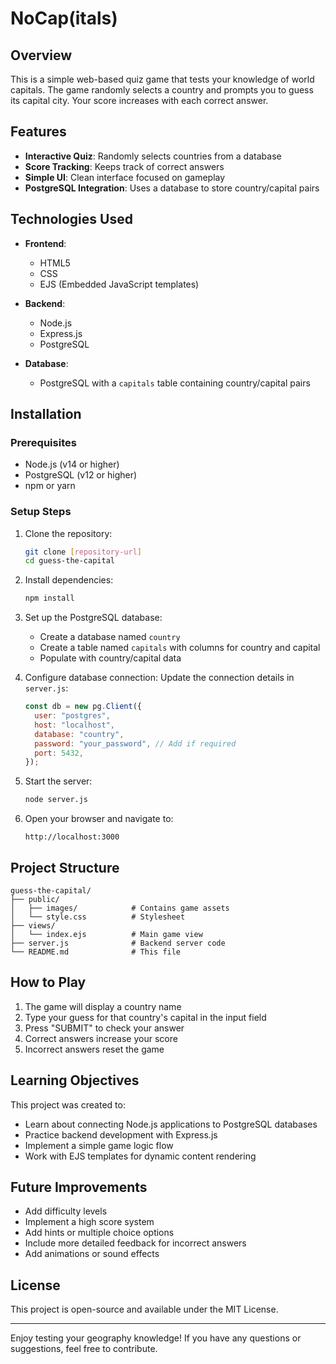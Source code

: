 # NoCap(itals)

## Overview
This is a simple web-based quiz game that tests your knowledge of world capitals. The game randomly selects a country and prompts you to guess its capital city. Your score increases with each correct answer.

## Features
- **Interactive Quiz**: Randomly selects countries from a database
- **Score Tracking**: Keeps track of correct answers
- **Simple UI**: Clean interface focused on gameplay
- **PostgreSQL Integration**: Uses a database to store country/capital pairs

## Technologies Used
- **Frontend**:
  - HTML5
  - CSS
  - EJS (Embedded JavaScript templates)

- **Backend**:
  - Node.js
  - Express.js
  - PostgreSQL

- **Database**:
  - PostgreSQL with a `capitals` table containing country/capital pairs

## Installation

### Prerequisites
- Node.js (v14 or higher)
- PostgreSQL (v12 or higher)
- npm or yarn

### Setup Steps
1. Clone the repository:
   ```bash
   git clone [repository-url]
   cd guess-the-capital
   ```

2. Install dependencies:
   ```bash
   npm install
   ```

3. Set up the PostgreSQL database:
   - Create a database named `country`
   - Create a table named `capitals` with columns for country and capital
   - Populate with country/capital data

4. Configure database connection:
   Update the connection details in `server.js`:
   ```javascript
   const db = new pg.Client({
     user: "postgres",
     host: "localhost",
     database: "country",
     password: "your_password", // Add if required
     port: 5432,
   });
   ```

5. Start the server:
   ```bash
   node server.js
   ```

6. Open your browser and navigate to:
   ```
   http://localhost:3000
   ```

## Project Structure
```
guess-the-capital/
├── public/
│   ├── images/            # Contains game assets
│   └── style.css          # Stylesheet
├── views/
│   └── index.ejs          # Main game view
├── server.js              # Backend server code
└── README.md              # This file
```

## How to Play
1. The game will display a country name
2. Type your guess for that country's capital in the input field
3. Press "SUBMIT" to check your answer
4. Correct answers increase your score
5. Incorrect answers reset the game

## Learning Objectives
This project was created to:
- Learn about connecting Node.js applications to PostgreSQL databases
- Practice backend development with Express.js
- Implement a simple game logic flow
- Work with EJS templates for dynamic content rendering

## Future Improvements
- Add difficulty levels
- Implement a high score system
- Add hints or multiple choice options
- Include more detailed feedback for incorrect answers
- Add animations or sound effects

## License
This project is open-source and available under the MIT License.

---

Enjoy testing your geography knowledge! If you have any questions or suggestions, feel free to contribute.

